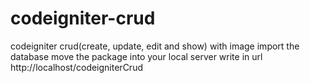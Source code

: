 # codeigniter-crud
codeigniter crud(create, update, edit and show) with image
import the database
move the package into your local server 
write in url http://localhost/codeigniterCrud
